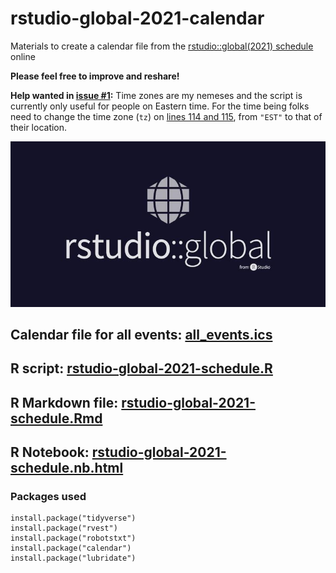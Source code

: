# rstudio-global-2021-calendar
Materials to create a calendar file from the [rstudio::global(2021) schedule](https://global.rstudio.com/student/all_events) online

**Please feel free to improve and reshare!**

**Help wanted in [issue #1](https://github.com/spcanelon/rstudio-global-2021-calendar/issues/1):** Time zones are my nemeses and the script is currently only useful for people on Eastern time. For the time being folks need to change the time zone (`tz`) on [lines 114 and 115](https://github.com/spcanelon/rstudio-global-2021-calendar/blob/b90af4f02982b1d82ce8473d2f0aff5c9b467dde/rstudio-global-2021-schedule.R#L114), from `"EST"` to that of their location.

![RStudio Global Logo](rstudio-global-2021.jpg)

## Calendar file for all events: [all_events.ics](all_events.ics)

## R script: [rstudio-global-2021-schedule.R](rstudio-global-2021-schedule.R)

## R Markdown file: [rstudio-global-2021-schedule.Rmd](rstudio-global-2021-schedule.Rmd)

## R Notebook: [rstudio-global-2021-schedule.nb.html](https://spcanelon.github.io/rstudio-global-2021-calendar/rstudio-global-2021-schedule.nb.html)

### Packages used

```
install.package("tidyverse")
install.package("rvest")
install.package("robotstxt")
install.package("calendar")
install.package("lubridate")
```
